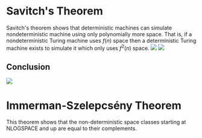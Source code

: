 # Savitch's Theorem
Savitch's theorem shows that deterministic machines can simulate nondeterministic machine using only polynomially more space. That is, if a nondeterministic Turing machine uses $f(n)$ space then a deterministic Turing machine exists to simulate it which only uses $f^2(n)$ space.
![](Pasted%20image%2020231208121138.png)
![](Pasted%20image%2020231208121419.png)
## Conclusion
![](Pasted%20image%2020231208121920.png)
# Immerman-Szelepcsény Theorem
This theorem shows that the non-deterministic space classes starting at NLOGSPACE and up are equal to their complements.